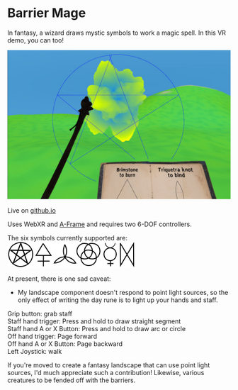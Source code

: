 # Barrier Mage
In fantasy, a wizard draws mystic symbols to work a magic spell.
In this VR demo, you can too!

![pentacle & Violent Cloud](assets/pentacle-ViolentCloud.jpg)

Live on [github.io](https://dougreeder.github.io/barrier-mage/)

Uses WebXR and [A-Frame](https://aframe.io) and requires two 6-DOF controllers.

The six symbols currently supported are:
![mystic symbols](assets/symbols.png)

At present, there is one sad caveat:
* My landscape component doesn't respond to point light sources, so the only effect of writing the day rune is to light up your hands and staff.



Grip button: grab staff<br>
Staff hand trigger: Press and hold to draw straight segment<br>
Staff hand A or X Button: Press and hold to draw arc or circle<br>
Off hand trigger: Page forward<br>
Off hand A or X Button: Page backward<br>
Left Joystick: walk


If you're moved to create a fantasy landscape that can use point light sources, I'd much appreciate such a contribution!
Likewise, various creatures to be fended off with the barriers. 
